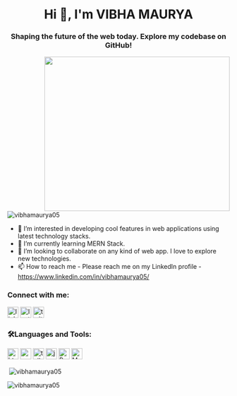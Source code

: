 <h1 align="center">Hi 👋, I'm VIBHA MAURYA</h1>
<h3 align="center">Shaping the future of the web today. Explore my codebase on GitHub!</h3>

<img align="right" alt="" height ="350" width="420" src="https://i.pinimg.com/564x/b1/c2/c4/b1c2c44a24096163d8f5ffb9424da72e.jpg">


<p align="left"> <img src="https://komarev.com/ghpvc/?username=vibhamaurya05&label=Profile%20views&color=0e75b6&style=flat" alt="vibhamaurya05" /> </p>

- 👀 I’m interested in developing cool features in web applications using latest technology stacks.
- 🌱 I’m currently learning MERN Stack.
- 💞️ I’m looking to collaborate on any kind of web app. I love to explore new technologies.
- 📫 How to reach me - Please reach me on my LinkedIn profile - https://www.linkedin.com/in/vibhamaurya05/

<h3 align="left">Connect with me:</h3>
<p align="left">
   <img src="https://img.shields.io/static/v1?message=LinkedIn&logo=linkedin&label=&color=0077B5&logoColor=white&labelColor=&style=for-the-badge" height="25" alt="linkedin logo"  />
  <img src="https://img.shields.io/badge/Instagram-%23E4405F.svg?logo=Instagram&logoColor=white" height="25" alt="Instagram logo"  />
  <img src="https://img.shields.io/badge/twitter-%2331A8FF.svg?style=for-the-badge&logo=twitter&logoColor=white" height="25" alt="twitter logo"  />
</p>

<h3 align="left">🛠Languages and Tools:</h3>
<div align="start">
    <img src="https://img.shields.io/badge/html5-%23E34F26.svg?style=for-the-badge&logo=html5&logoColor=white" height="25" alt="html logo" />
    <img src="https://img.shields.io/badge/css3-%231572B6.svg?style=for-the-badge&logo=css3&logoColor=white" height="25" alt="css logo"/>
    <img src="https://img.shields.io/badge/tailwindcss-%2338B2AC.svg?style=for-the-badge&logo=tailwind-css&logoColor=white" height="25" alt="tailwindcss logo"/>
    <img src="https://img.shields.io/badge/javascript-%23323330.svg?style=for-the-badge&logo=javascript&logoColor=%23F7DF1E" height="25" alt="javascript logo"/>
    <img src="https://img.shields.io/badge/react-%2320232a.svg?style=for-the-badge&logo=react&logoColor=%2361DAFB" height="25" alt="React logo"/>
    <img src="https://img.shields.io/badge/mysql-%2300f.svg?style=for-the-badge&logo=mysql&logoColor=white" height="25" alt="MySQL logo"/>
</div>





<p>&nbsp;<img align="center" src="https://github-readme-stats.vercel.app/api?username=vibhamaurya05&show_icons=true&locale=en" alt="vibhamaurya05" /></p>

<p><img align="center" src="https://github-readme-streak-stats.herokuapp.com/?user=vibhamaurya05&" alt="vibhamaurya05" /></p>

